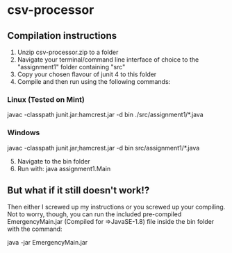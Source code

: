 # csv-processor
## Compilation instructions
1. Unzip csv-processor.zip to a folder
2. Navigate your terminal/command line interface of choice to the "assignment1" folder containing "src"
3. Copy your chosen flavour of junit 4 to this folder
4. Compile and then run using the following commands: 

### Linux (Tested on Mint)
javac -classpath junit.jar:hamcrest.jar -d bin ./src/assignment1/*.java

### Windows
javac -classpath junit.jar;hamcrest.jar -d bin src/assignment1/*.java

5. Navigate to the bin folder
6. Run with:
java assignment1.Main

## But what if it still doesn't work!?
Then either I screwed up my instructions or you screwed up your compiling. Not to worry, though, you can run the included pre-compiled EmergencyMain.jar (Compiled for =>JavaSE-1.8) file inside the bin folder with the command:

java -jar EmergencyMain.jar
